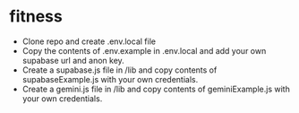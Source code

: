# fitness
* Clone  repo and create .env.local file
* Copy the contents of .env.example in .env.local and add your own supabase url and anon key.
* Create a supabase.js file in /lib and copy contents of supabaseExample.js with your own credentials.
* Create a gemini.js file in /lib and copy contents of geminiExample.js with your own credentials.